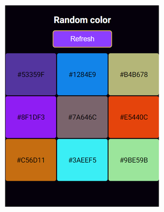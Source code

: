 ![](https://github.com/IrinaSpasova/Challenges/blob/main/JavaScript-project-per-day/Day%202%20-%20Random-Color-Generator-Using-JavaScript/img.png)
